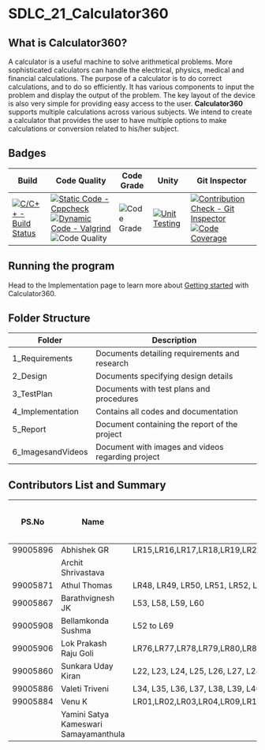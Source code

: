 # SDLC_21_Calculator360

## What is Calculator360?
A calculator is a useful machine to solve arithmetical problems. More sophisticated calculators can handle the electrical, physics, medical and financial calculations. The purpose of a calculator is to do correct calculations, and to do so efficiently. It has various components to input the problem and display the output of the problem. The key layout of the device is also very simple for providing easy access to the user. **Calculator360** supports multiple calculations across various subjects. We intend to create a calculator that provides the user to have multiple options to make calculations or conversion related to his/her subject.

## Badges

Build | Code Quality | Code Grade | Unity | Git Inspector |
|---------|---------|-----------|---------|------------|
| [![C/C++ - Build Status](https://github.com/thomasathul/SDLC_21_Calculator360/actions/workflows/build.yml/badge.svg)](https://github.com/thomasathul/SDLC_21_Calculator360/actions/workflows/build.yml)     |[![Static Code - Cppcheck](https://github.com/thomasathul/SDLC_21_Calculator360/actions/workflows/cppcheck.yml/badge.svg)](https://github.com/thomasathul/SDLC_21_Calculator360/actions/workflows/cppcheck.yml) [![Dynamic Code - Valgrind](https://github.com/thomasathul/SDLC_21_Calculator360/actions/workflows/valgrind.yml/badge.svg)](https://github.com/thomasathul/SDLC_21_Calculator360/actions/workflows/valgrind.yml)![Code Quality](https://www.code-inspector.com/project/26748/score/svg) |   ![Code Grade](https://www.code-inspector.com/project/26748/status/svg)  |[![Unit Testing](https://github.com/thomasathul/SDLC_21_Calculator360/actions/workflows/unittest.yml/badge.svg)](https://github.com/thomasathul/SDLC_21_Calculator360/actions/workflows/unittest.yml)| [![Contribution Check - Git Inspector](https://github.com/thomasathul/SDLC_21_Calculator360/actions/workflows/gitinspector.yml/badge.svg)](https://github.com/thomasathul/SDLC_21_Calculator360/actions/workflows/gitinspector.yml) [![Code Coverage](https://github.com/thomasathul/SDLC_21_Calculator360/actions/workflows/coverage.yml/badge.svg)](https://github.com/thomasathul/SDLC_21_Calculator360/actions/workflows/coverage.yml)      |

## Running the program 
Head to the Implementation page to learn more about [Getting started](https://github.com/thomasathul/SDLC_21_Calculator360/tree/main/4_Implementation#getting-started-with-calculator360) with Calculator360.

## Folder Structure
Folder                      | Description
----------------------------| -----------------------------------------
1_Requirements              | Documents detailing requirements and research
2_Design                    | Documents specifying design details
3_TestPlan                  | Documents with test plans and procedures
4_Implementation            | Contains all codes and documentation
5_Report                    | Document containing the report of the project
6_ImagesandVideos           | Document with images and videos regarding project

## Contributors List and Summary
| PS.No | Name | Features |Issues Raised | Issues Solved | No. of Test Cases | No. of Test Cases Passing |
|-----|-----|----|------|-----|-----|-----|
|  99005896   | Abhishek GR | LR15,LR16,LR17,LR18,LR19,LR20,LR21  |      | 1   | 10 | 10   |
|     | Archit Shrivastava   |    |      |     |     |     |
| 99005871     |    Athul Thomas              | LR48, LR49, LR50, LR51, LR52, LR54, LR55, LR56, LR57     |   3  |   2   |  8  |  8   |
|   99005867  |    Barathvignesh JK             |  L53, L58, L59, L60   |  1   |   1   |   6 |    6 |
|99005908     |   Bellamkonda Sushma              | L52 to L69    |     |      |  18  |  18   |
| 99005906    |   Lok Prakash Raju Goli              |  LR76,LR77,LR78,LR79,LR80,LR81,LR82,LR83,LR84,LR85,LR86,LR87,LR88,LR89,LR90,LR91   |     |      | 16  |  16  |
|  99005860   |   Sunkara Uday Kiran              |  L22, L23, L24, L25, L26, L27, L28, L29, L30, L31, L32, L33   |  2   |   2   |  11  |  11   |
|  99005886   |   Valeti Triveni                  |  L34, L35, L36, L37, L38, L39, L40, L41, L42, L43, L44, L45, L46, L47   |    |     |  6 | 6 |
|  99005884    |   Venu K              |  LR01,LR02,LR03,LR04,LR09,LR10,LR11,LR12,LR13,LR14   |     |      | 22   | 22    |
|     |  Yamini Satya Kameswari  Samayamanthula             |     |     |      |    |     |


